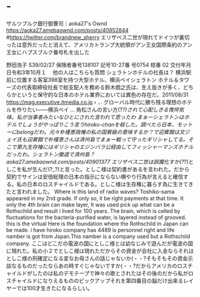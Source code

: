 # -
ザルツブルク銀行御曹司｜aoka27's Ownd https://aoka27.amebaownd.com/posts/40852844 #https://twitter.com/brandnew_sherry  エリザベス二世が現れてドイツが裏切ったは意外だったと消えて、アメリカトランプ大統領がアン王女国際条約のアン王女にハプスブルク番号札を出した

野田浩子
S39/02/27
保険者番号138107
記号10-27番
号0754 枝番 02
交付年月日令和3年10月１　
他の人はこちらも質問
シェラトンホテルの社長は？
横浜駅前に位置する客室398室を持つ大型ホテル、横浜ベイシェラトン ホテル＆タワーズの代表取締役社長で総支配人を務める鈴木朗之氏は、生え抜きが多く、どちらかというと保守的な日本のホテル業界においては異色の存在だ。2011/08/31
https://mag.executive.itmedia.co.jp › ...
グローバル時代に勝ち残る理想のホテルを作りたい――横浜ベイ ...
角松さんの言い方(?_?)されて心配しきる憔悴気味。私が当事者みたいなひとにされた言われて思ったわ
まぁーシェラトンはホテルでしょうがやっぱりこう言うhiroko-chanを殺した。調べたら日本、モットーにbelongだわ。元々朴槿恵政権の私の国賓級の意味するか？で迎賓館は文ジェイ氏も迎賓館で朴槿恵さんは済州島でまぁー戦って守ったギリシャしてる。そこで第九生存権にはギリシャのエジンバラ公経由してフィッシャーマンズホテルだったわ。シェラトン撤退で済州島？
aoka27.amebaownd.com/posts/40901377
エリザベス二世は誤魔化すか(?_?)としこを私が生んだ(?_?)と言った。としこ様は契約書があるを言われた。だから契約でサインは安倍総理の日本の指示にならない横やり行為が言えると確信する。私の日本のロスチャイルドである。としこ様は生存権に暮らす為に生きてきたと言われました。
Where is this land of radio waves? Toshiko-sama appeared in my 2nd grade. If only so, it be right payments at that time. It only the 4th brain can make layer, It was used pick up what can be a Rothschild and result i lived for 100 years.
The brain, which is celled by fluctuations for the bacteria-purified water, is layered instead of grooved. this is the virtual
Here is the foundation where the Rothschild in Japan can be made. i have hiroko company has 4489 is personnel right and life namber is got from Jspan.This namber is a company used but a Rothschild company.
ここはどこだの電波の国にとしこ様とは幼なじみで遊んだが電波の国に現れた。私の小２でとしこ様は現れただからその資金が会社に入金ならそれはとしこ様の刑確定になる変なお母さんの話じゃないか(・・?そもそもその資金示談なるものだったならあの時すぐじゃないですか(・・?だからアメリカのロスチャイルドがしたのは私のデモテープで神々の歌とされたはその後のだから私がロスチャイルドになりえるもののピックアップそれを第四番目の脳だけ出来るレイヤーでは100才生きたになるらしい。
